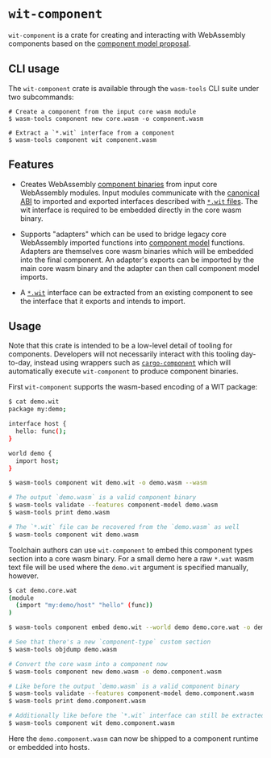 # `wit-component`

`wit-component` is a crate for creating and interacting with WebAssembly
components based on the [component model proposal][model].

## CLI usage

The `wit-component` crate is available through the `wasm-tools` CLI suite under
two subcommands:

```
# Create a component from the input core wasm module
$ wasm-tools component new core.wasm -o component.wasm

# Extract a `*.wit` interface from a component
$ wasm-tools component wit component.wasm
```

## Features

* Creates WebAssembly [component binaries][model] from input core WebAssembly
  modules. Input modules communicate with the [canonical ABI] to imported and
  exported interfaces described with [`*.wit` files][wit]. The wit interface is
  required to be embedded directly in the core wasm binary.

* Supports "adapters" which can be used to bridge legacy core WebAssembly
  imported functions into [component model][model] functions. Adapters are
  themselves core wasm binaries which will be embedded into the final component.
  An adapter's exports can be imported by the main core wasm binary and the
  adapter can then call component model imports.

* A [`*.wit`][wit] interface can be extracted from an existing component to
  see the interface that it exports and intends to import.

[model]: https://github.com/webassembly/component-model
[canonical ABI]: https://github.com/WebAssembly/component-model/blob/main/design/mvp/CanonicalABI.md
[wit]: https://github.com/WebAssembly/component-model/blob/main/design/mvp/WIT.md

## Usage

Note that this crate is intended to be a low-level detail of tooling for
components. Developers will not necessarily interact with this tooling
day-to-day, instead using wrappers such as
[`cargo-component`](https://github.com/bytecodealliance/cargo-component) which
will automatically execute `wit-component` to produce component binaries.

First `wit-component` supports the wasm-based encoding of a WIT package:

```sh
$ cat demo.wit
package my:demo;

interface host {
  hello: func();
}

world demo {
  import host;
}

$ wasm-tools component wit demo.wit -o demo.wasm --wasm

# The output `demo.wasm` is a valid component binary
$ wasm-tools validate --features component-model demo.wasm
$ wasm-tools print demo.wasm

# The `*.wit` file can be recovered from the `demo.wasm` as well
$ wasm-tools component wit demo.wasm
```

Toolchain authors can use `wit-component` to embed this component types section
into a core wasm binary. For a small demo here a raw `*.wat` wasm text file will
be used where the `demo.wit` argument is specified manually, however.

```sh
$ cat demo.core.wat
(module
  (import "my:demo/host" "hello" (func))
)

$ wasm-tools component embed demo.wit --world demo demo.core.wat -o demo.wasm

# See that there's a new `component-type` custom section
$ wasm-tools objdump demo.wasm

# Convert the core wasm into a component now
$ wasm-tools component new demo.wasm -o demo.component.wasm

# Like before the output `demo.wasm` is a valid component binary
$ wasm-tools validate --features component-model demo.component.wasm
$ wasm-tools print demo.component.wasm

# Additionally like before the `*.wit` interface can still be extracted
$ wasm-tools component wit demo.component.wasm
```

Here the `demo.component.wasm` can now be shipped to a component runtime or
embedded into hosts.
